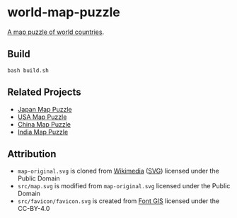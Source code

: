 # world-map-puzzle

[A map puzzle of world countries](https://marmooo.github.io/world-map-puzzle/).

## Build

```
bash build.sh
```

## Related Projects

- [Japan Map Puzzle](https://marmooo.github.io/japan-map-puzzle/)
- [USA Map Puzzle](https://marmooo.github.io/usa-map-puzzle/)
- [China Map Puzzle](https://marmooo.github.io/china-map-puzzle/)
- [India Map Puzzle](https://marmooo.github.io/india-map-puzzle/)

## Attribution

- `map-original.svg` is cloned from
  [Wikimedia](https://commons.wikimedia.org/wiki/File:BlankMap-World-Flattened.svg)
  ([SVG](https://upload.wikimedia.org/wikipedia/commons/0/0c/BlankMap-World-Flattened.svg))
  licensed under the Public Domain
- `src/map.svg` is modified from `map-original.svg` licensed under the Public
  Domain
- `src/favicon/favicon.svg` is created from
  [Font GIS](https://github.com/viglino/font-gis) licensed under the CC-BY-4.0
